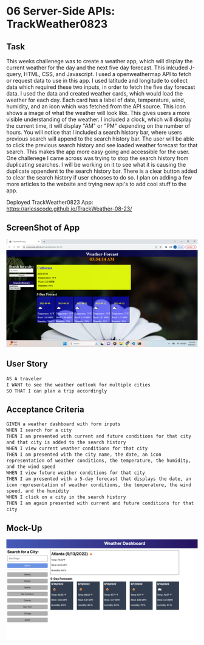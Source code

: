 # 06 Server-Side APIs: TrackWeather0823

## Task
This weeks challenege was to create a weather app, which will display the current weather for the day and the next five day forecast. This inlcuded J-query, HTML, CSS, and Javascript. I used a openweathermap API to fetch or request data to use in this app. I used latitude and longitude to collect data which required these two inputs, in order to fetch the five day forecast data. I used the data and created weather cards, which would load the weather for each day. Each card has a label of date, temperature, wind, humidity, and an icon which was fetched from the API source. This icon shows a image of what the weather will look like. This gives users a more visible understanding of the weather. I included a clock, which will display the current time, it will display "AM" or "PM" depending on the number of hours. You will notice that I included a search history bar, where users previous search will append to the search history bar. The user will be able to click the previous search history and see loaded weather forecast for that search. This makes the app more easy going and accessible for the user. One challenege I came across was trying to stop the search history from duplicating searches. I will be working on it to see what it is causing the duplicate appendent to the search history bar. There is a clear button added to clear the search history if user chooses to do so. I plan on adding a few more articles to the website and trying new api's to add cool stuff to the app. 

Deployed TrackWeather0823 App: https://ariesscode.github.io/TrackWeather-08-23/

## ScreenShot of App
![Alt text](images/screenshotApp.png)

## User Story

```
AS A traveler
I WANT to see the weather outlook for multiple cities
SO THAT I can plan a trip accordingly
```

## Acceptance Criteria

```
GIVEN a weather dashboard with form inputs
WHEN I search for a city
THEN I am presented with current and future conditions for that city and that city is added to the search history
WHEN I view current weather conditions for that city
THEN I am presented with the city name, the date, an icon representation of weather conditions, the temperature, the humidity, and the wind speed
WHEN I view future weather conditions for that city
THEN I am presented with a 5-day forecast that displays the date, an icon representation of weather conditions, the temperature, the wind speed, and the humidity
WHEN I click on a city in the search history
THEN I am again presented with current and future conditions for that city
```

## Mock-Up

![Alt text](06-server-side-apis-homework-demo.png)


